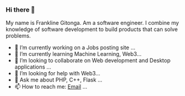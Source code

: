 ### Hi there 👋

My name is Frankline Gitonga. Am a software engineer. I combine my knowledge of software development to build products that can solve problems.

- 🔭 I’m currently working on  a Jobs posting site ...
- 🌱 I’m currently learning Machine Learning, Web3...
- 👯 I’m looking to collaborate on Web development and Desktop applications ...
- 🤔 I’m looking for help with Web3...
- 💬 Ask me about PHP, C++, Flask ...
- 📫 How to reach me: [Email](mailto:frank.jamlick@gmail.com) ...
